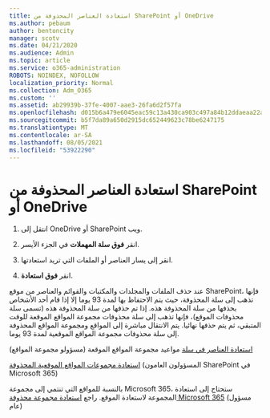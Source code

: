 ```yaml
---
title: استعادة العناصر المحذوفة من SharePoint أو OneDrive
ms.author: pebaum
author: bentoncity
manager: scotv
ms.date: 04/21/2020
ms.audience: Admin
ms.topic: article
ms.service: o365-administration
ROBOTS: NOINDEX, NOFOLLOW
localization_priority: Normal
ms.collection: Adm_O365
ms.custom: ''
ms.assetid: ab29939b-37fe-4007-aae3-26fa6d2f57fa
ms.openlocfilehash: d015b6a479e6045eac59c13a430ca903c497a84b12ddaeaa22aeec9fae88f4e0
ms.sourcegitcommit: b5f7da89a650d2915dc652449623c78be6247175
ms.translationtype: MT
ms.contentlocale: ar-SA
ms.lasthandoff: 08/05/2021
ms.locfileid: "53922290"
---
```

# <a name="restore-deleted-items-from-sharepoint-or-onedrive"></a>استعادة العناصر المحذوفة من SharePoint أو OneDrive

1. انتقل إلى OneDrive أو SharePoint ويب.
    
2. انقر **فوق سلة المهملات** في الجزء الأيسر. 
    
3. انقر إلى يسار العناصر أو الملفات التي تريد استعادتها.
    
4. انقر **فوق استعادة**. 
    
عند حذف الملفات والمجلدات والمكتبات والقوائم والعناصر من موقع SharePoint، فإنها تذهب إلى سلة المحذوفة، حيث يتم الاحتفاظ بها لمدة 93 يوما إلا إذا قام أحد الأشخاص بحذفها من سلة المحذوفة هذه. إذا تم حذفها من سلة المحذوفة هذه (تسمى سلة محذوفات الموقع)، فإنها تذهب إلى سلة محذوفات مجموعة المواقع الموقعة للوقت المتبقي، ثم يتم حذفها نهائيا. يتم الانتقال مباشرة إلى المواقع ومجموعة المواقع المحذوفة إلى سلة محذوفات مجموعة المواقع الموقعية لمدة 93 يوما.
  
[استعادة العناصر في سلة](https://go.microsoft.com/fwlink/?linkid=867800) مواعيد مجموعة المواقع الموقعة (مسؤولو مجموعة المواقع) 
  
[استعادة مجموعات المواقع الموقعية المحذوفة](https://go.microsoft.com/fwlink/?linkid=867660) (المسؤولون العامون SharePoint في Microsoft 365) 
  
بالنسبة للمواقع التي تنتمي إلى مجموعة Microsoft 365، ستحتاج إلى استعادة المجموعة لاستعادة الموقع. راجع [استعادة مجموعة محذوفة Microsoft 365](https://go.microsoft.com/fwlink/?linkid=867802) (مسؤول عام) 
  

